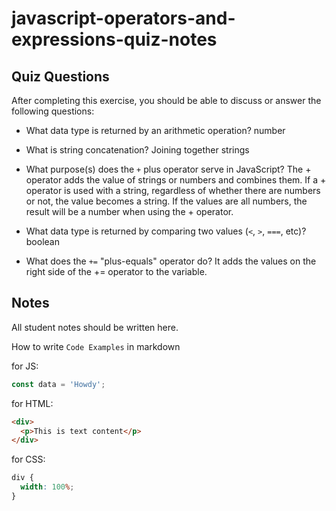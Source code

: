 # javascript-operators-and-expressions-quiz-notes

## Quiz Questions

After completing this exercise, you should be able to discuss or answer the following questions:

- What data type is returned by an arithmetic operation?
  number

- What is string concatenation?
  Joining together strings

- What purpose(s) does the `+` plus operator serve in JavaScript?
  The + operator adds the value of strings or numbers and combines them. If a + operator is used with a string, regardless of whether there are numbers or not, the value becomes a string. If the values are all numbers, the result will be a number when using the + operator.

- What data type is returned by comparing two values (`<`, `>`, `===`, etc)?
  boolean

- What does the `+=` "plus-equals" operator do?
  It adds the values on the right side of the += operator to the variable.

## Notes

All student notes should be written here.

How to write `Code Examples` in markdown

for JS:

```javascript
const data = 'Howdy';
```

for HTML:

```html
<div>
  <p>This is text content</p>
</div>
```

for CSS:

```css
div {
  width: 100%;
}
```
